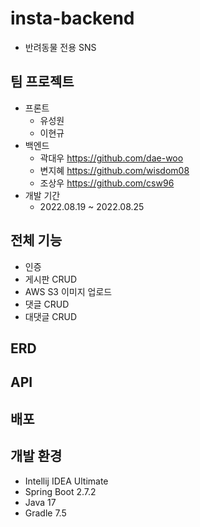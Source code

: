 # insta-backend
- 반려동물 전용 SNS

## 팀 프로젝트
- 프론트
  - 유성원
  - 이현규
- 백엔드
  - 곽대우 https://github.com/dae-woo
  - 변지혜 https://github.com/wisdom08
  - 조상우 https://github.com/csw96
- 개발 기간
  - 2022.08.19 ~ 2022.08.25

## 전체 기능
- 인증
- 게시판 CRUD
- AWS S3 이미지 업로드
- 댓글 CRUD
- 대댓글 CRUD

## ERD

## API

## 배포

## 개발 환경
- Intellij IDEA Ultimate
- Spring Boot 2.7.2
- Java 17
- Gradle 7.5
